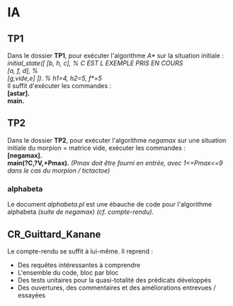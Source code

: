 <h1>IA</h1>
<h2>TP1</h2>
<p> Dans le dossier <strong>TP1</strong>, pour exécuter l'algorithme <em>A*</em> sur la situation initiale : <br>
<em>initial_state([ [b, h, c],       % C EST L EXEMPLE PRIS EN COURS <br>
                    [a, f, d],       % <br>
                    [g,vide,e] ]).   % h1=4,   h2=5,   f*=5 </em> <br>
Il suffit d'exécuter les commandes : <br>
<strong>
[astar]. <br>
main. <br>
</strong> </p>
<h2>TP2</h2>
<p>
Dans le dossier <strong>TP2</strong>, pour exécuter l'algorithme <em>negamax</em> sur une situation initiale du morpion = matrice vide, exécuter les commandes : <br>
<strong>
[negamax]. <br>
main(?C,?V,+Pmax).</strong>  <em>(Pmax doit être fourni en entrée, avec 1<=Pmax<=9 dans le cas du morpion / tictactoe)</em> <br> </p>
<h3>alphabeta</h3>
<p> Le document <em>alphabeta.pl</em> est une ébauche de code pour l'algorithme alphabeta <em>(suite de negamax) (cf. compte-rendu)</em>. </p>
<h2>CR_Guittard_Kanane</h2>
<p>
Le compte-rendu se suffit à lui-même. Il reprend : <br>
<ul>
<li> Des requêtes intéressantes à comprendre </li>
<li> L'ensemble du code, bloc par bloc </li>
<li> Des tests unitaires pour la quasi-totalité des prédicats développés </li>
<li> Des ouvertures, des commentaires et des améliorations entrevues / essayées </li>
</ul>
</p>
